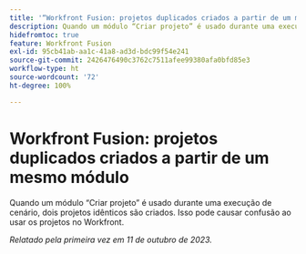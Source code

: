 ```yaml
---
title: '“Workfront Fusion: projetos duplicados criados a partir de um mesmo módulo”'
description: Quando um módulo “Criar projeto” é usado durante uma execução de cenário, dois projetos idênticos são criados. Isso pode causar confusão ao usar os projetos no Workfront.
hidefromtoc: true
feature: Workfront Fusion
exl-id: 95cb41ab-aa1c-41a8-ad3d-bdc99f54e241
source-git-commit: 2426476490c3762c7511afee99380afa0bfd85e3
workflow-type: ht
source-wordcount: '72'
ht-degree: 100%

---
```


# Workfront Fusion: projetos duplicados criados a partir de um mesmo módulo

<!--Fusion, WF TOCs-->

Quando um módulo “Criar projeto” é usado durante uma execução de cenário, dois projetos idênticos são criados. Isso pode causar confusão ao usar os projetos no Workfront.

_Relatado pela primeira vez em 11 de outubro de 2023._
